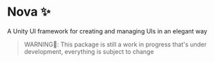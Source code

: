 # Nova ✨
A Unity UI framework for creating and managing UIs in an elegant way

> WARNING🚨: This package is still a work in progress that's under development, everything is subject to change
